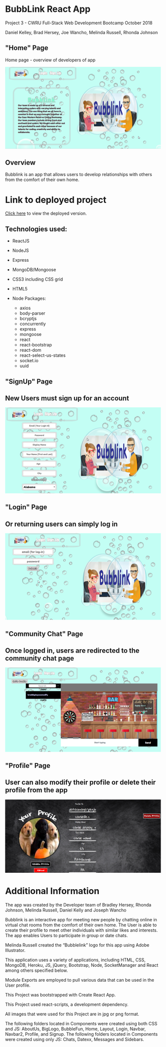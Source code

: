 # BubbLink React App

Project 3 - CWRU Full-Stack Web Development Bootcamp
October 2018

Daniel Kelley, Brad Hersey, Joe Wancho, Melinda Russell, Rhonda Johnson

## "Home" Page
 Home page - overview of developers of app

![home.png](client/src/assets/images/home.png)


## Overview

Bubblink is an app that allows users to develop relationships with others from the comfort of their own home.

# Link to deployed project

[Click here](https://bubblink.herokuapp.com/) to view the deployed version.



## Technologies used:
* ReactJS
* NodeJS
* Express
* MongoDB/Mongoose
* CSS3 including CSS grid
* HTML5

* Node Packages:
  * axios
  * body-parser
  * bcryptjs
  * concurrently
  * express
  * mongoose
  * react
  * react-bootstrap
  * react-dom
  * react-select-us-states
  * socket.io
  * uuid 

## "SignUp" Page
## New Users must sign up for an account

![signup.png](client/src/assets/images/signup.png)

## "Login" Page
## Or returning users can simply log in

![login.png](client/src/assets/images/login.png)

## "Community Chat" Page
## Once logged in, users are redirected to the community chat page

![communitychat.png](client/src/assets/images/communitychat.png)

## "Profile" Page
## User can also modify their profile or delete their profile from the app

![profile.png](client/src/assets/images/profile.png)


# Additional Information

The app was created by the Developer team of Bradley Hersey, Rhonda Johnson, Melinda Russell, Daniel Kelly and Joseph Wancho

Bubblink is an interactive app for meeting new people by chatting online in virtual chat rooms from the comfort of their own home. The User is able to create their profile to meet other individuals with similar likes and interests. 
The app enables Users to participate in group or date chats.  

Melinda Russell created the “Bubblelink” logo for this app using Adobe Illustrator. 

This application uses a variety of applications, including HTML, CSS, MongoDB, Heroku, JS, jQuery, Bootstrap, Node, SocketManager and React among others specified below.

Module Exports are employed to pull various data that can be used in the User profile. 

This Project was bootstrapped with Create React App.

This Project used react-scripts, a development dependency.

All images that were used for this Project are in jpg or png format.

The following folders located in Components were created using both CSS and JS: AboutUs, BigLogo, BubbleFun, Home, Layout, Login, Navbar, Navbar2, Profile, and Signup. The following folders located in Components were created using only JS: Chats, Datexx, Messages and Sidebars.  


